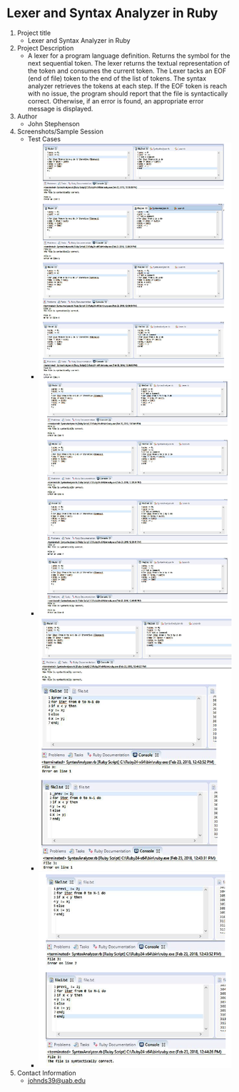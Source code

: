 # Lexer and Syntax Analyzer in Ruby
1. Project title
    * Lexer and Syntax Analyzer in Ruby
2. Project Description
    * A lexer for a program language definition. Returns the symbol for the next sequential token. The lexer returns the textual
representation of the token and consumes the current token. The Lexer tacks an
EOF (end of file) token to the end of the list of tokens. The syntax analyzer retrieves the tokens at each step. If the EOF
token is reach with no issue, the program should report that the file is syntactically correct. Otherwise,
if an error is found, an appropriate error message is displayed.
3. Author
    * John Stephenson
4. Screenshots/Sample Session
    * Test Cases
        * ![1](screenshots/1.png)   
        * ![2](screenshots/2.png)   
        * ![3](screenshots/3.png)   
        * ![4](screenshots/4.png)   
5. Contact Information
    * johnds39@uab.edu
